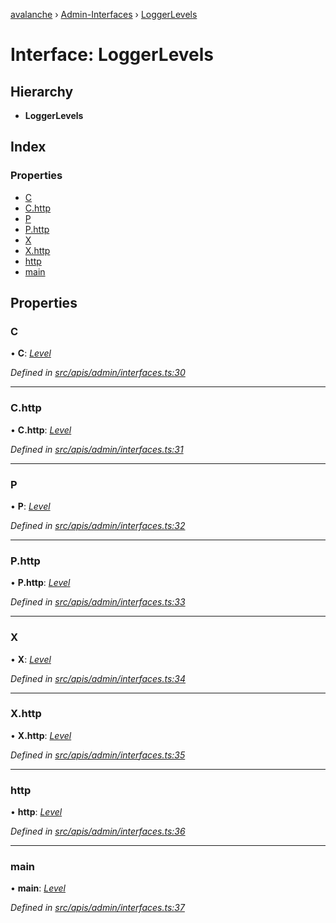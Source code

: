 [avalanche](../README.md) › [Admin-Interfaces](../modules/admin_interfaces.md) › [LoggerLevels](admin_interfaces.loggerlevels.md)

# Interface: LoggerLevels

## Hierarchy

* **LoggerLevels**

## Index

### Properties

* [C](admin_interfaces.loggerlevels.md#c)
* [C.http](admin_interfaces.loggerlevels.md#c.http)
* [P](admin_interfaces.loggerlevels.md#p)
* [P.http](admin_interfaces.loggerlevels.md#p.http)
* [X](admin_interfaces.loggerlevels.md#x)
* [X.http](admin_interfaces.loggerlevels.md#x.http)
* [http](admin_interfaces.loggerlevels.md#http)
* [main](admin_interfaces.loggerlevels.md#main)

## Properties

###  C

• **C**: *[Level](admin_interfaces.level.md)*

*Defined in [src/apis/admin/interfaces.ts:30](https://github.com/ava-labs/avalanchejs/blob/8033096/src/apis/admin/interfaces.ts#L30)*

___

###  C.http

• **C.http**: *[Level](admin_interfaces.level.md)*

*Defined in [src/apis/admin/interfaces.ts:31](https://github.com/ava-labs/avalanchejs/blob/8033096/src/apis/admin/interfaces.ts#L31)*

___

###  P

• **P**: *[Level](admin_interfaces.level.md)*

*Defined in [src/apis/admin/interfaces.ts:32](https://github.com/ava-labs/avalanchejs/blob/8033096/src/apis/admin/interfaces.ts#L32)*

___

###  P.http

• **P.http**: *[Level](admin_interfaces.level.md)*

*Defined in [src/apis/admin/interfaces.ts:33](https://github.com/ava-labs/avalanchejs/blob/8033096/src/apis/admin/interfaces.ts#L33)*

___

###  X

• **X**: *[Level](admin_interfaces.level.md)*

*Defined in [src/apis/admin/interfaces.ts:34](https://github.com/ava-labs/avalanchejs/blob/8033096/src/apis/admin/interfaces.ts#L34)*

___

###  X.http

• **X.http**: *[Level](admin_interfaces.level.md)*

*Defined in [src/apis/admin/interfaces.ts:35](https://github.com/ava-labs/avalanchejs/blob/8033096/src/apis/admin/interfaces.ts#L35)*

___

###  http

• **http**: *[Level](admin_interfaces.level.md)*

*Defined in [src/apis/admin/interfaces.ts:36](https://github.com/ava-labs/avalanchejs/blob/8033096/src/apis/admin/interfaces.ts#L36)*

___

###  main

• **main**: *[Level](admin_interfaces.level.md)*

*Defined in [src/apis/admin/interfaces.ts:37](https://github.com/ava-labs/avalanchejs/blob/8033096/src/apis/admin/interfaces.ts#L37)*
